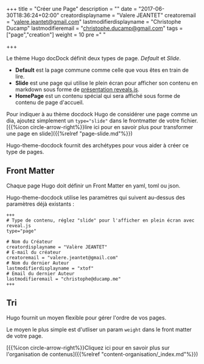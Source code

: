 +++
title = "Créer une Page"
description = ""
date = "2017-06-30T18:36:24+02:00"
creatordisplayname = "Valere JEANTET"
creatoremail = "valere.jeantet@gmail.com"
lastmodifierdisplayname = "Christophe Ducamp"
lastmodifieremail = "christophe.ducamp@gmail.com"
tags = ["page","creation"]
weight = 10
pre ="<i class='fa fa-edit'></i> "

+++


Le thème Hugo docDock définit deux types de page. _Default_ et _Slide_.

* **Default** est la page commune comme celle que vous êtes en train de lire.
* **Slide** est une page qui utilise le plein écran pour afficher son contenu en markdown sous forme de [présentation reveals.js](http://lab.hakim.se/reveal-js/).
* **HomePage** est un contenu spécial qui sera affiché sous forme de contenu de page d'accueil.

Pour indiquer à au thème docdock Hugo de considérer une page comme un dia, ajoutez simplement un `type="slide"` dans le  frontmatter de votre fichier. [{{%icon circle-arrow-right%}}lire ici pour en savoir plus pour transformer une page en slide]({{%relref "page-slide.md"%}})


Hugo-theme-docdock fournit des archétypes pour vous aider à créer ce type de pages.


## Front Matter
Chaque page Hugo doit définir un Front Matter en yaml, toml ou json.

Hugo-theme-docdock utilise les paramètres qui suivent au-dessus des paramètres déjà existants :

	+++
	# Type de contenu, réglez "slide" pour l'afficher en plein écran avec reveal.js
	type="page"

	# Nom du Créateur
	creatordisplayname = "Valère JEANTET"
	# E-mail du créateur
	creatoremail = "valere.jeantet@gmail.com"
	# Nom du dernier Auteur
	lastmodifierdisplayname = "xtof"
	# Email du dernier Auteur
	lastmodifieremail = "christophe@ducamp.me"
	+++


## Tri

Hugo fournit un moyen flexible pour gérer l'ordre de vos pages.

Le moyen le plus simple est d'utliser un param `weight` dans le front matter de votre page. 

[{{%icon circle-arrow-right%}}Cliquez ici pour en savoir plus sur l'organisation de contenus]({{%relref "content-organisation/_index.md"%}})
